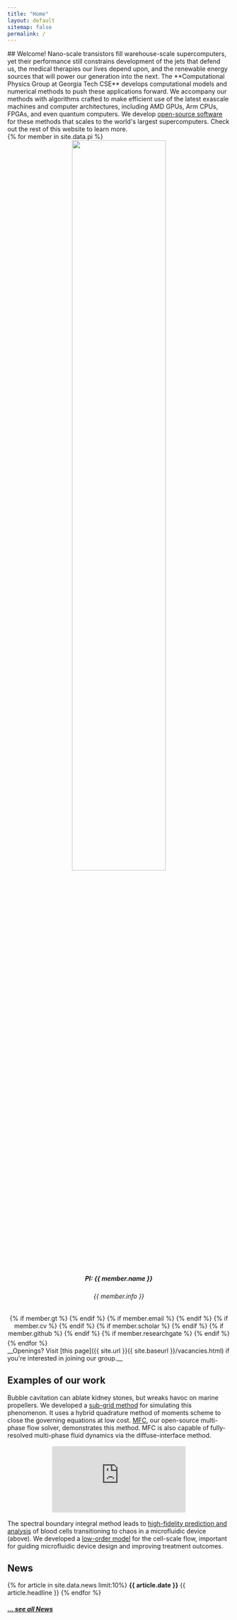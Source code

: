 ```yaml
---
title: "Home"
layout: default
sitemap: false
permalink: /
---
```


<div id="homeid" class="col-sm-8 col-xs-12">
## Welcome!
Nano-scale transistors fill warehouse-scale supercomputers, yet their performance still constrains development of the jets that defend us, the medical therapies our lives depend upon, and the renewable energy sources that will power our generation into the next.
The **Computational Physics Group at Georgia Tech CSE** develops computational models and numerical methods to push these applications forward.
We accompany our methods with algorithms crafted to make efficient use of the latest exascale machines and computer architectures, including AMD GPUs, Arm CPUs, FPGAs, and even quantum computers.
We develop <a href="{{ site.url }}{{ site.baseurl }}/software/" target="_blank">open-source software</a> for these methods that scales to the world's largest supercomputers. 
Check out the rest of this website to learn more.
</div>
<div id="newsid" class="col-sm-4 col-xs-12" >
<div>
{% for member in site.data.pi %}
<div class="jumbotron">
   <center>
	 <a href="{{site.url}}{{site.baseurl}}/team"><img src="{{site.url}}{{site.baseurl}}/images/teampic/{{ member.photo }}" width="65%" style="block:inline; margin-left:auto; margin-right:auto; margin-bottom:5px;"/></a>
   <h5>PI: {{ member.name }}</h5>
   <h6>{{ member.info }}</h6>
   <div style="margin-bottom:5px">
   {% if member.gt %}<a href="{{ member.gt }}" target="_blank"><i class="ai ai-archive-square ai-2x"></i></a> {% endif %}
   {% if member.email %}<a href="mailto:{{ member.email }}" target="_blank"><i class="fa fa-envelope-square fa-2x"></i></a> {% endif %}
   {% if member.cv %} <a href="{{ site.url }}{{ site.baseurl }}/{{ member.cv }}" target="_blank"><i class="ai ai-cv-square ai-2x"></i></a> {% endif %}
   {% if member.scholar %} <a href="{{ member.scholar }}" target="_blank"><i class="ai ai-google-scholar-square ai-2x"></i></a> {% endif %}
   {% if member.github %} <a href="{{ member.github }}" target="_blank"><i class="fab fa-github-square fa-2x"></i></a> {% endif %}
   {% if member.researchgate %} <a href="{{ member.researchgate }}" target="_blank"><i class="ai ai-researchgate-square ai-2x"></i></a> {% endif %}
  </div>
  </center>
</div>
{% endfor %}
</div>
</div>
<div class="col-sm-12">

<div class="jumbotron">
__Openings? Visit [this page]({{ site.url }}{{ site.baseurl }}/vacancies.html) if you're interested in joining our group.__
</div>

<div class="jumbotron">
<h2>Examples of our work</h2>

Bubble cavitation can ablate kidney stones, but wreaks havoc on marine propellers.
We developed a <a href="{{ site.url }}{{ site.baseurl }}/papers/charalampopoulos-RSA-21.pdf" target="_blank">sub-grid method</a> for simulating this phenomenon.
It uses a hybrid quadrature method of moments scheme to close the governing equations at low cost.
<a href="https://mflowcode.github.io/" target="_blank">MFC</a>, our open-source multi-phase flow solver, demonstrates this method.
MFC is also capable of fully-resolved multi-phase fluid dynamics via the diffuse-interface method.

<div style="padding:2px;background:#fff;webkit-border-radius:10px;-moz-border-radius:10px;border-radius:10px;width:60%;margin:0 auto;overflow:hidden;">
<iframe src="https://player.vimeo.com/video/455688517?autoplay=1&loop=1&autopause=0&muted=1&quality=360p&background=1" frameborder="0" width="100%" allow="autoplay"></iframe>
</div>

The spectral boundary integral method leads to <a href="{{ site.url }}{{ site.baseurl }}/papers/bryngelson-PRF-18.pdf" target="_blank">high-fidelity prediction and analysis</a> of blood cells transitioning to chaos in a microfluidic device (above).
We developed a <a href="{{ site.url }}{{ site.baseurl }}/papers/bryngelson-PRE-19.pdf" target="_blank">low-order model</a> for the cell-scale flow, important for guiding microfluidic device design and improving treatment outcomes.
</div>
<div class="jumbotron">
<h2>News</h2>
  {% for article in site.data.news limit:10%}
  <b>{{ article.date }}</b>
    {{ article.headline }}
  {% endfor %}
  
  <h5><a href="{{ site.url }}{{ site.baseurl }}/allnews.html">... see all News</a></h5>
</div>
</div>
